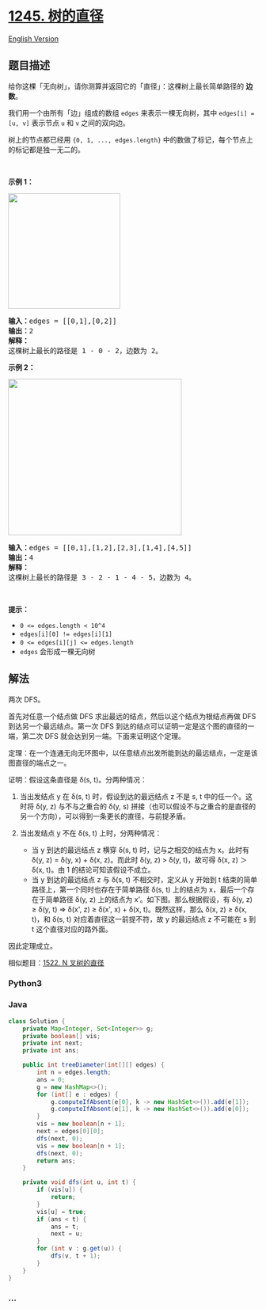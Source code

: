 # [1245. 树的直径](https://leetcode.cn/problems/tree-diameter)

[English Version](/solution/1200-1299/1245.Tree%20Diameter/README_EN.md)

## 题目描述

<!-- 这里写题目描述 -->

<p>给你这棵「无向树」，请你测算并返回它的「直径」：这棵树上最长简单路径的 <strong>边数</strong>。</p>

<p>我们用一个由所有「边」组成的数组 <code>edges</code>&nbsp;来表示一棵无向树，其中&nbsp;<code>edges[i] = [u, v]</code>&nbsp;表示节点&nbsp;<code>u</code> 和 <code>v</code>&nbsp;之间的双向边。</p>

<p>树上的节点都已经用&nbsp;<code>{0, 1, ..., edges.length}</code>&nbsp;中的数做了标记，每个节点上的标记都是独一无二的。</p>

<p>&nbsp;</p>

<p><strong>示例 1：</strong></p>

<p><img alt="" src="https://fastly.jsdelivr.net/gh/doocs/leetcode@main/solution/1200-1299/1245.Tree%20Diameter/images/1397_example_1.png" style="height: 233px; width: 226px;"></p>

<pre><strong>输入：</strong>edges = [[0,1],[0,2]]
<strong>输出：</strong>2
<strong>解释：</strong>
这棵树上最长的路径是 1 - 0 - 2，边数为 2。
</pre>

<p><strong>示例 2：</strong></p>

<p><img alt="" src="https://fastly.jsdelivr.net/gh/doocs/leetcode@main/solution/1200-1299/1245.Tree%20Diameter/images/1397_example_2.png" style="height: 316px; width: 350px;"></p>

<pre><strong>输入：</strong>edges = [[0,1],[1,2],[2,3],[1,4],[4,5]]
<strong>输出：</strong>4
<strong>解释： </strong>
这棵树上最长的路径是 3 - 2 - 1 - 4 - 5，边数为 4。
</pre>

<p>&nbsp;</p>

<p><strong>提示：</strong></p>

<ul>
	<li><code>0 &lt;= edges.length &lt;&nbsp;10^4</code></li>
	<li><code>edges[i][0] != edges[i][1]</code></li>
	<li><code>0 &lt;= edges[i][j] &lt;= edges.length</code></li>
	<li><code>edges</code>&nbsp;会形成一棵无向树</li>
</ul>

## 解法

<!-- 这里可写通用的实现逻辑 -->

两次 DFS。

首先对任意一个结点做 DFS 求出最远的结点，然后以这个结点为根结点再做 DFS 到达另一个最远结点。第一次 DFS 到达的结点可以证明一定是这个图的直径的一端，第二次 DFS 就会达到另一端。下面来证明这个定理。

定理：在一个连通无向无环图中，以任意结点出发所能到达的最远结点，一定是该图直径的端点之一。

证明：假设这条直径是 δ(s, t)。分两种情况：

1.  当出发结点 y 在 δ(s, t) 时，假设到达的最远结点 z 不是 s, t 中的任一个。这时将 δ(y, z) 与不与之重合的 δ(y, s) 拼接（也可以假设不与之重合的是直径的另一个方向），可以得到一条更长的直径，与前提矛盾。
1.  当出发结点 y 不在 δ(s, t) 上时，分两种情况：

    -   当 y 到达的最远结点 z 横穿 δ(s, t) 时，记与之相交的结点为 x。此时有 δ(y, z) = δ(y, x) + δ(x, z)。而此时 δ(y, z) > δ(y, t)，故可得 δ(x, z) ＞ δ(x, t)。由 1 的结论可知该假设不成立。
    -   当 y 到达的最远结点 z 与 δ(s, t) 不相交时，定义从 y 开始到 t 结束的简单路径上，第一个同时也存在于简单路径 δ(s, t) 上的结点为 x，最后一个存在于简单路径 δ(y, z) 上的结点为 x’。如下图。那么根据假设，有 δ(y, z) ≥ δ(y, t) => δ(x', z) ≥ δ(x', x) + δ(x, t)。既然这样，那么 δ(x, z) ≥ δ(x, t)，和 δ(s, t) 对应着直径这一前提不符，故 y 的最远结点 z 不可能在 s 到 t 这个直径对应的路外面。

    <img alt="" src="https://fastly.jsdelivr.net/gh/doocs/leetcode@main/solution/1200-1299/1245.Tree%20Diameter/images/tree-diameter.svg">

因此定理成立。

相似题目：[1522. N 叉树的直径](/solution/1500-1599/1522.Diameter%20of%20N-Ary%20Tree/README.md)

<!-- tabs:start -->

### **Python3**

<!-- 这里可写当前语言的特殊实现逻辑 -->



### **Java**

<!-- 这里可写当前语言的特殊实现逻辑 -->

```java
class Solution {
    private Map<Integer, Set<Integer>> g;
    private boolean[] vis;
    private int next;
    private int ans;

    public int treeDiameter(int[][] edges) {
        int n = edges.length;
        ans = 0;
        g = new HashMap<>();
        for (int[] e : edges) {
            g.computeIfAbsent(e[0], k -> new HashSet<>()).add(e[1]);
            g.computeIfAbsent(e[1], k -> new HashSet<>()).add(e[0]);
        }
        vis = new boolean[n + 1];
        next = edges[0][0];
        dfs(next, 0);
        vis = new boolean[n + 1];
        dfs(next, 0);
        return ans;
    }

    private void dfs(int u, int t) {
        if (vis[u]) {
            return;
        }
        vis[u] = true;
        if (ans < t) {
            ans = t;
            next = u;
        }
        for (int v : g.get(u)) {
            dfs(v, t + 1);
        }
    }
}
```









### **...**

```

```


